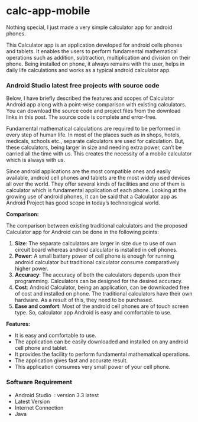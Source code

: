 # calc-app-mobile

Nothing special, I just made a very simple calculator app for android phones.   



This Calculator app is an application developed for android cells phones and tablets. It enables the users to perform fundamental mathematical operations such as addition, subtraction, multiplication and division on their phone. Being installed on phone, it always remains with the user, helps in daily life calculations and works as a typical android calculator app.
<h3>Android Studio latest free projects with source code</h3>
Below, I have briefly described the features and scopes of Calculator Android app along with a point-wise comparison with existing calculators. You can download the source code and project files from the download links in this post. The source code is complete and error-free.

Fundamental mathematical calculations are required to be performed in every step of human life. In most of the places such as in shops, hotels, medicals, schools etc., separate calculators are used for calculation. But, these calculators, being larger in size and needing extra power, can’t be carried all the time with us. This creates the necessity of a mobile calculator which is always with us.

Since android applications are the most compatible ones and easily available, android cell phones and tablets are the most widely used devices all over the world. They offer several kinds of facilities and one of them is calculator which is fundamental application of each phone. Looking at the growing use of android phones, it can be said that a Calculator app as Android Project has good scope in today’s technological world.

<strong>Comparison:</strong>

The comparison between existing traditional calculators and the proposed Calculator app for Android can be done in the following points:
<ol>
 	<li><strong>Size</strong>: The separate calculators are larger in size due to use of own circuit board whereas android calculator is installed in cell phones.</li>
 	<li><strong>Power</strong>: A small battery power of cell phone is enough for running android calculator but traditional calculator consume comparatively higher power.</li>
 	<li><strong>Accuracy</strong>: The accuracy of both the calculators depends upon their programming. Calculators can be designed for the desired accuracy.</li>
 	<li><strong>Cost</strong>: Android Calculator, being an application, can be downloaded free of cost and installed on phone. The traditional calculators have their own hardware. As a result of this, they need to be purchased.</li>
 	<li><strong>Ease and comfort</strong>: Most of the android cell phones are of touch screen type. So, calculator app Android is easy and comfortable to use.</li>
</ol>
<strong>Features:</strong>
<ul>
 	<li>It is easy and comfortable to use.</li>
 	<li>The application can be easily downloaded and installed on any android cell phone and tablet.</li>
 	<li>It provides the facility to perform fundamental mathematical operations.</li>
 	<li>The application gives fast and accurate result.</li>
 	<li>This application consumes very small power of your cell phone.</li>
</ul>
<h3 id="requirement" class="notes">Software Requirement</h3>
<ul>
 	<li>Android Studio  : version 3.3 latest</li>
 	<li>Latest Version</li>
 	<li>Internet Connection</li>
 	<li>Java</li>
</ul>
&nbsp;
